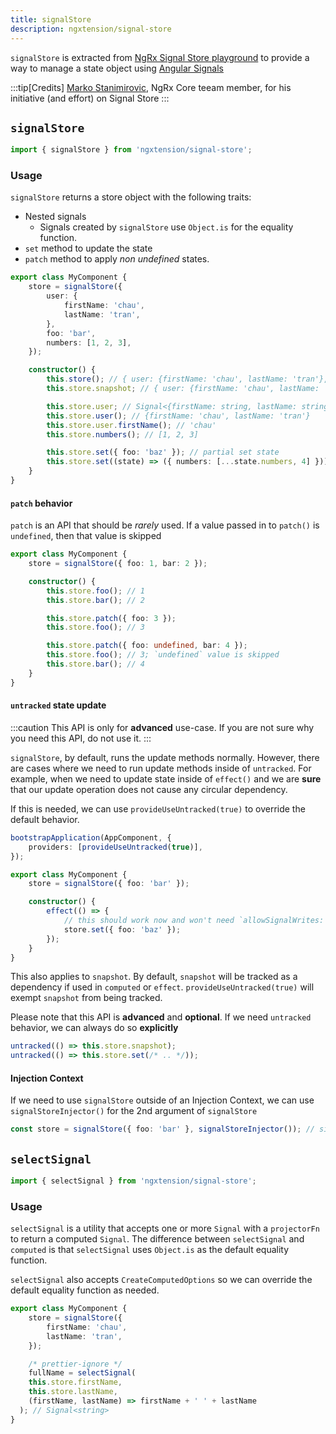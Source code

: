 ```yaml
---
title: signalStore
description: ngxtension/signal-store
---
```


`signalStore` is extracted from [NgRx Signal Store playground](https://github.com/markostanimirovic/ngrx-signal-store-playground) to provide a way to manage a state object using [Angular Signals](https://angular.io/guide/signals)

:::tip[Credits]
[Marko Stanimirovic](https://twitter.com/MarkoStDev), NgRx Core teeam member, for his initiative (and effort) on Signal Store
:::

<!-- add caution for ngrx users when ngrx/signals is released -->
<!-- :::caution -->
<!-- If you are already using NgRx in your application, it is **recommended** to use these APIs from `@ngrx/signals` -->
<!-- ::: -->

## `signalStore`

```ts
import { signalStore } from 'ngxtension/signal-store';
```

### Usage

`signalStore` returns a store object with the following traits:

- Nested signals
  - Signals created by `signalStore` use `Object.is` for the equality function.
- `set` method to update the state
- `patch` method to apply _non undefined_ states.

```ts
export class MyComponent {
	store = signalStore({
		user: {
			firstName: 'chau',
			lastName: 'tran',
		},
		foo: 'bar',
		numbers: [1, 2, 3],
	});

	constructor() {
		this.store(); // { user: {firstName: 'chau', lastName: 'tran'}, foo: 'bar', numbers: [1, 2, 3]}
		this.store.snapshot; // { user: {firstName: 'chau', lastName: 'tran'}, foo: 'bar', numbers: [1, 2, 3]}

		this.store.user; // Signal<{firstName: string, lastName: string}>
		this.store.user(); // {firstName: 'chau', lastName: 'tran'}
		this.store.user.firstName(); // 'chau'
		this.store.numbers(); // [1, 2, 3]

		this.store.set({ foo: 'baz' }); // partial set state
		this.store.set((state) => ({ numbers: [...state.numbers, 4] })); // functional set state
	}
}
```

#### `patch` behavior

`patch` is an API that should be _rarely_ used. If a value passed in to `patch()` is `undefined`, then that value is skipped

```ts
export class MyComponent {
	store = signalStore({ foo: 1, bar: 2 });

	constructor() {
		this.store.foo(); // 1
		this.store.bar(); // 2

		this.store.patch({ foo: 3 });
		this.store.foo(); // 3

		this.store.patch({ foo: undefined, bar: 4 });
		this.store.foo(); // 3; `undefined` value is skipped
		this.store.bar(); // 4
	}
}
```

#### `untracked` state update

:::caution
This API is only for **advanced** use-case. If you are not sure why you need this API, do not use it.
:::

`signalStore`, by default, runs the update methods normally. However, there are cases where we need to run update methods inside of `untracked`. For example, when we need to update state inside of `effect()` and we are **sure** that our update operation does not cause any circular dependency.

If this is needed, we can use `provideUseUntracked(true)` to override the default behavior.

```ts
bootstrapApplication(AppComponent, {
	providers: [provideUseUntracked(true)],
});

export class MyComponent {
	store = signalStore({ foo: 'bar' });

	constructor() {
		effect(() => {
			// this should work now and won't need `allowSignalWrites: true`
			store.set({ foo: 'baz' });
		});
	}
}
```

This also applies to `snapshot`. By default, `snapshot` will be tracked as a dependency if used in `computed` or `effect`. `provideUseUntracked(true)` will exempt `snapshot` from being tracked.

Please note that this API is **advanced** and **optional**. If we need `untracked` behavior, we can always do so **explicitly**

```ts
untracked(() => this.store.snapshot);
untracked(() => this.store.set(/* .. */));
```

#### Injection Context

If we need to use `signalStore` outside of an Injection Context, we can use `signalStoreInjector()` for the 2nd argument of `signalStore`

```ts
const store = signalStore({ foo: 'bar' }, signalStoreInjector()); // signalStoreInjector(true) to switch to untracked behavior
```

## `selectSignal`

```ts
import { selectSignal } from 'ngxtension/signal-store';
```

### Usage

`selectSignal` is a utility that accepts one or more `Signal` with a `projectorFn` to return a computed `Signal`. The difference between `selectSignal` and `computed` is that `selectSignal` uses `Object.is` as the default equality function.

`selectSignal` also accepts `CreateComputedOptions` so we can override the default equality function as needed.

```ts
export class MyComponent {
	store = signalStore({
		firstName: 'chau',
		lastName: 'tran',
	});

	/* prettier-ignore */
	fullName = selectSignal(
    this.store.firstName, 
    this.store.lastName, 
    (firstName, lastName) => firstName + ' ' + lastName
  ); // Signal<string>
}
```
